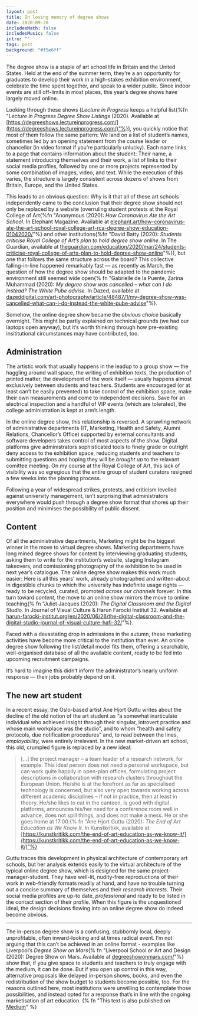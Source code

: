 ```yaml
---
layout: post
title: In loving memory of degree shows
date: 2020-09-28
includesMath: false
includesMusic: false
intro: ""
tags: post
background: "#f5e6ff"
---
```


The degree show is a staple of art school life in Britain and the United States. Held at the end of the summer term, they’re a an opportunity for graduates to develop their work in a high-stakes exhibition environment, celebrate the time spent together, and speak to a wider public. Since indoor events are still off-limits in most places, this year’s degree shows have largely moved online.

Looking through these shows (*Lecture in Progress* keeps a helpful list{%fn "*Lecture in Progress Degree Show Listings* (2020). Available at [https://degreeshows.lectureinprogress.com/](https://degreeshows.lectureinprogress.com/)"%}), you quickly notice that most of them follow the same pattern: We land on a list of student’s names, sometimes led by an opening statement from the course leader or chancellor (in video format if you’re particularly unlucky). Each name links to a page that contains information about the student: Their name, a statement introducing themselves and their work, a list of links to their social media profiles, followed by one or more projects represented by some combination of images, video, and text. While the execution of this varies, the structure is largely consistent across dozens of shows from Britain, Europe, and the United States.

This leads to an obvious question: Why is it that all of these art schools independently came to the conclusion that their degree show should not only be replaced by a website (overruling student protests at the Royal College of Art{%fn "Anonymous (2020): *How Coronavirus Ate the Art School*. In Elephant Magazine. Available at [elephant.art/how-coronavirus-ate-the-art-school-royal-college-art-rca-degree-show-education-01042020/](https://elephant.art/how-coronavirus-ate-the-art-school-royal-college-art-rca-degree-show-education-01042020/)"%} and other institutions{%fn "David Batty (2020): *Students criticise Royal College of Art’s plan to hold degree show online*. In The Guardian, available at [theguardian.com/education/2020/mar/24/students-criticise-royal-college-of-arts-plan-to-hold-degree-show-online](https://www.theguardian.com/education/2020/mar/24/students-criticise-royal-college-of-arts-plan-to-hold-degree-show-online)"%}), but one that follows the same structure across the board? This collective falling-in-line happened remarkably fast — as recently as March, the question of how the degree show should be adapted to the pandemic environment still seemed wide open{% fn "Gabrielle de la Puente, Zarina Muhammad (2020): *My degree show was cancelled – what can I do instead? The White Pube advise.* In Dazed,  available at [dazeddigital.com/art-photography/article/48487/1/my-degree-show-was-cancelled-what-can-i-do-instead-the-white-pube-advise](https://www.dazeddigital.com/art-photography/article/48487/1/my-degree-show-was-cancelled-what-can-i-do-instead-the-white-pube-advise)"%}. 

Somehow, the online degree show became the *obvious choice* basically overnight. This might be partly explained on technical grounds (we had our laptops open anyway), but it’s worth thinking through how pre-existing insititutional circumstances may have contributed, too.


## Administration

The artistic work that usually happens in the leadup to a group show — the haggling around wall space, the writing of exhibition texts, the production of printed matter, the development of the work itself — usually happens almost exclusively between students and teachers. Students are encouraged (or at least can’t be easily prevented) to take control of the exhibition space, make their own measurements and come to independent decisions. Save for an electrical inspection and a handful of VIP events (which are tolerated), the college administration is kept at arm’s length.

In the online degree show, this relationship is reversed. A sprawling network of administrative departments (IT, Marketing, Health and Safety, Alumni Relations, Chancellor’s Office) supported by external consultants and software developers takes control of most aspects of the show. Digital platforms give administrators sophisticated tools to finely grade or outright deny access to the exhibition space, reducing students and teachers to submitting questions and hoping they will be *brought up* to the relavant comittee meeting. On my course at the Royal College of Art, this lack of visibility was so egregious that the entire group of student curators resigned a few weeks into the planning process.

Following a year of widespread strikes, protests, and criticism levelled against university management, isn’t surprising that administrators everywhere would push through a degree show format that shores up their position and minimises the possibility of public dissent.


## Content

Of all the administrative departments, Marketing might be the biggest winner in the move to virtual degree shows. Marketing departments have long mined degree shows for content by interviewing graduating students, asking them to write for the institution’s website, staging Instagram takeovers, and comissioning photography of the exhibition to be used in next year’s catalogue. The online degree show makes this work much easier: Here is all this years’ work, already photographed and written-about in digestible chunks to which the university has indefinite usage rights — ready to be recycled, curated, promoted *across our channels* forever. In this turn toward *content*, the move to an online show mirrors the move to online teaching{% fn "Juliet Jacques (2020): *The Digital Classroom and the Digital Studio*. In Journal of Visual Culture & Harun Farocki Institut 32. Available at [harun-farocki-institut.org/en/2020/06/26/the-digital-classroom-and-the-digital-studio-journal-of-visual-culture-hafi-32/](https://www.harun-farocki-institut.org/en/2020/06/26/the-digital-classroom-and-the-digital-studio-journal-of-visual-culture-hafi-32/)"%}.

Faced with a devastating drop in admissions in the autumn, these marketing activities have become more critical to the institution than ever. An online degree show following the list/detail model fits them, offering a searchable, well-organised database of all the available content, ready to be fed into upcoming recruitment campaigns.

It’s hard to imagine this didn’t inform the administrator’s nearly uniform response — their jobs probably depend on it.


## The new art student

In a recent essay, the Oslo-based artist Ane Hjort Guttu writes about the decline of the old notion of the art student as “a somewhat inarticulate individual who achieved insight through their singular, introvert practice and whose main workplace was the studio”, and to whom “health and safety protocols, due notification procedures” and, to read between the lines, *employability,* were entirely irrelevant. In the new market-driven art school, this old, crumpled figure is replaced by a new ideal:


> […] the project manager – a team leader of a research network, for example. This ideal person does not need a personal workspace, but can work quite happily in open-plan offices, formulating project descriptions in collaboration with research clusters throughout the European Union. He/she is at the forefront as far as specialised technology is concerned, but also very open towards working across different academic disciplines – if not in practice, then at least in theory. He/she likes to eat in the canteen, is good with digital platforms, announces his/her need for a conference room well in advance, does not spill things, and does not make a mess. He or she goes home at 17:00.{% fn "Ane Hjort Guttu (2020): *The End of Art Education as We Know It.* In Kunstkritikk, available at [https://kunstkritikk.com/the-end-of-art-education-as-we-know-it/](https://kunstkritikk.com/the-end-of-art-education-as-we-know-it/)"%}

Guttu traces this development in physical architecture of contemporary art schools, but her analysis extends easily to the virtual architecture of the typical online degree show, which is designed for the same project-manager-student. They have well-lit, nudity-free reproductions of their work in web-friendly formats readily at hand, and have no trouble turning out a concise summary of themselves and their *research interests*. Their social media profiles are up-to date, *professional* and ready to be listed in the contact section of their profile. When this figure is the unquestioned ideal, the design decisions flowing into an online degree show do indeed become obvious.


----

The in-person degree show is a confusing, stubbornly local, deeply unprofitable, often inward-looking and at times radical event. I’m not arguing that this can’t be achieved in an online format - examples like Liverpool’s *Degree Show on Mars*{% fn "Liverpool School or Art and Design (2020): Degree Show on Mars. Available at [degreeshowonmars.com/](https://www.degreeshowonmars.com/)"%} show that, if you give space to students and teachers to truly engage with the medium, it can be done. But if you open up control in this way, alternative proposals like delayed in-person shows, books, and even the redistribution of the show budget to students become possible, too. For the reasons outlined here, most institutions were unwilling to contemplate those possibilities, and instead opted for a response that’s in line with the ongoing marketisation of art education. {% fn "This text is also published on [Medium](https://medium.com/@maxakohler/in-loving-memory-of-degree-shows-5c73e8cc4aa0)" %}